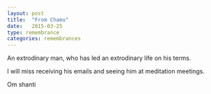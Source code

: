 ```yaml
---
layout: post
title:  "From Chamu"
date:   2015-03-25
type: remembrance
categories: remembrances
---
```


An extrodinary man, who has led an extrodinary life on his terms.

I will miss receiving his emails and seeing him at meditation meetings.

Om shanti


